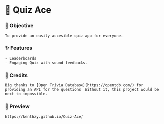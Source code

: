# 🦉 Quiz Ace

### 🎯 Objective
    To provide an easily accesible quiz app for everyone.

### ✨ Features
    - Leaderboards
    - Engaging Quiz with sound feedbacks.

### 💎 Credits
    Big thanks to [Open Trivia Database](https://opentdb.com/) for providing an API for the questions. Without it, this project would be next to impossible.

### 🚀 Preview
    https://kenthzy.github.io/Quiz-Ace/
